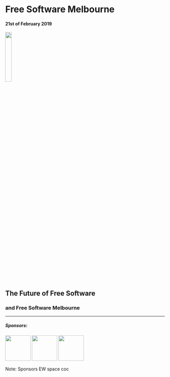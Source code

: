 # Free Software Melbourne
#### 21st of February 2019
<img src=slides/img/FSM_logo.png width="20%">

## The Future of Free Software

### and Free Software  Melbourne

<hr />

##### Sponsors:

<img src=slides/img/EW.png height="80px">
<img src=slides/img/AdamBolte.png height="80px">
<img src=slides/img/stumbles_small.jpg height="80px">

Note:
Sponsors
EW space
coc
